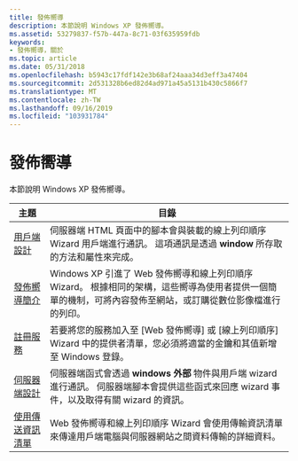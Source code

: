 ```yaml
---
title: 發佈嚮導
description: 本節說明 Windows XP 發佈嚮導。
ms.assetid: 53279837-f57b-447a-8c71-03f635959fdb
keywords:
- 發佈嚮導，關於
ms.topic: article
ms.date: 05/31/2018
ms.openlocfilehash: b5943c17fdf142e3b68af24aaa34d3eff3a47404
ms.sourcegitcommit: 2d531328b6ed82d4ad971a45a5131b430c5866f7
ms.translationtype: MT
ms.contentlocale: zh-TW
ms.lasthandoff: 09/16/2019
ms.locfileid: "103931784"
---
```

# <a name="publishing-wizards"></a>發佈嚮導

本節說明 Windows XP 發佈嚮導。



| 主題                                               | 目錄                                                                                                                                                                                                                                                                   |
|-----------------------------------------------------|----------------------------------------------------------------------------------------------------------------------------------------------------------------------------------------------------------------------------------------------------------------------------|
| [用戶端設計](pubwiz-client.md)             | 伺服器端 HTML 頁面中的腳本會與裝載的線上列印順序 Wizard 用戶端進行通訊。 這項通訊是透過 **window** 所存取的方法和屬性來完成。<br/>                                 |
| [發佈嚮導簡介](pubwiz-intro.md) | Windows XP 引進了 Web 發佈嚮導和線上列印順序 Wizard。 根據相同的架構，這些嚮導為使用者提供一個簡單的機制，可將內容發佈至網站，或訂購從數位影像檔進行的列印。<br/> |
| [註冊服務](pubwiz-reg.md)             | 若要將您的服務加入至 [Web 發佈嚮導] 或 [線上列印順序] Wizard 中的提供者清單，您必須將適當的金鑰和其值新增至 Windows 登錄。<br/>                                                                  |
| [伺服器端設計](pubwiz-server.md)             | 伺服器端函式會透過 **windows 外部** 物件與用戶端 wizard 進行通訊。 伺服器端腳本會提供這些函式來回應 wizard 事件，以及取得有關 wizard 的資訊。<br/>                                         |
| [使用傳送資訊清單](pubwiz-manifest.md)  | Web 發佈嚮導和線上列印順序 Wizard 會使用傳輸資訊清單來傳達用戶端電腦與伺服器網站之間資料傳輸的詳細資料。<br/>                                                                                   |



 

 

 






